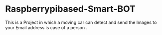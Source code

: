 # Raspberrypibased-Smart-BOT
This is a Project in which a moving car can detect and send the Images to your Email address is case of a person .
